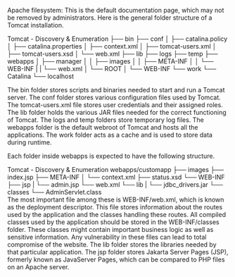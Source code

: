Apache filesystem:
This is the default documentation page, which may not be removed by administrators. Here is the general folder structure of a Tomcat installation.

  Tomcat - Discovery & Enumeration
├── bin
├── conf
│   ├── catalina.policy
│   ├── catalina.properties
│   ├── context.xml
│   ├── tomcat-users.xml
│   ├── tomcat-users.xsd
│   └── web.xml
├── lib
├── logs
├── temp
├── webapps
│   ├── manager
│   │   ├── images
│   │   ├── META-INF
│   │   └── WEB-INF
|   |       └── web.xml
│   └── ROOT
│       └── WEB-INF
└── work
    └── Catalina
        └── localhost

The bin folder stores scripts and binaries needed to start and run a Tomcat server. The conf folder stores various configuration files used by Tomcat. The tomcat-users.xml file stores user credentials and their assigned roles. The lib folder holds the various JAR files needed for the correct functioning of Tomcat. The logs and temp folders store temporary log files. The webapps folder is the default webroot of Tomcat and hosts all the applications. The work folder acts as a cache and is used to store data during runtime.

Each folder inside webapps is expected to have the following structure.

  Tomcat - Discovery & Enumeration
webapps/customapp
├── images
├── index.jsp
├── META-INF
│   └── context.xml
├── status.xsd
└── WEB-INF
    ├── jsp
    |   └── admin.jsp
    └── web.xml
    └── lib
    |    └── jdbc_drivers.jar
    └── classes
        └── AdminServlet.class   
The most important file among these is WEB-INF/web.xml, which is known as the deployment descriptor. This file stores information about the routes used by the application and the classes handling these routes. All compiled classes used by the application should be stored in the WEB-INF/classes folder. These classes might contain important business logic as well as sensitive information. Any vulnerability in these files can lead to total compromise of the website. The lib folder stores the libraries needed by that particular application. The jsp folder stores Jakarta Server Pages (JSP), formerly known as JavaServer Pages, which can be compared to PHP files on an Apache server.
